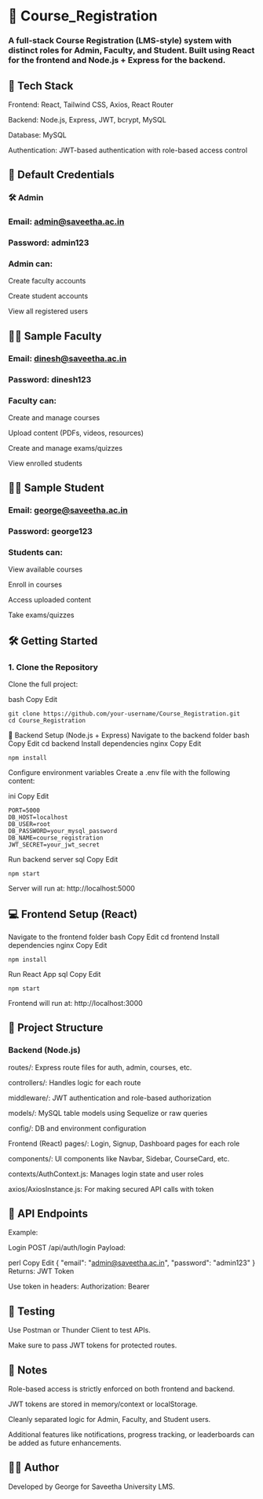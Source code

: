 # 📘 Course_Registration
### A full-stack Course Registration (LMS-style) system with distinct roles for Admin, Faculty, and Student. Built using React for the frontend and Node.js + Express for the backend.

## 🚀 Tech Stack
Frontend: React, Tailwind CSS, Axios, React Router

Backend: Node.js, Express, JWT, bcrypt, MySQL

Database: MySQL

Authentication: JWT-based authentication with role-based access control

## 🔐 Default Credentials
### 🛠 Admin
### Email: admin@saveetha.ac.in

### Password: admin123

### Admin can:

Create faculty accounts

Create student accounts

View all registered users

## 👨‍🏫 Sample Faculty
### Email: dinesh@saveetha.ac.in

### Password: dinesh123

### Faculty can:

Create and manage courses

Upload content (PDFs, videos, resources)

Create and manage exams/quizzes

View enrolled students

## 👨‍🎓 Sample Student
### Email: george@saveetha.ac.in

### Password: george123

### Students can:

View available courses

Enroll in courses

Access uploaded content

Take exams/quizzes

## 🛠️ Getting Started
### 1. Clone the Repository
Clone the full project:

bash
Copy
Edit
```
git clone https://github.com/your-username/Course_Registration.git
cd Course_Registration
```

🔧 Backend Setup (Node.js + Express)
Navigate to the backend folder
bash
Copy
Edit
cd backend
Install dependencies
nginx
Copy
Edit
```
npm install
```
Configure environment variables
Create a .env file with the following content:

ini
Copy
Edit
```
PORT=5000
DB_HOST=localhost
DB_USER=root
DB_PASSWORD=your_mysql_password
DB_NAME=course_registration
JWT_SECRET=your_jwt_secret
```
Run backend server
sql
Copy
Edit
```
npm start
```
Server will run at: http://localhost:5000

## 💻 Frontend Setup (React)
Navigate to the frontend folder
bash
Copy
Edit
cd frontend
Install dependencies
nginx
Copy
Edit
```
npm install
```
Run React App
sql
Copy
Edit
```
npm start
```
Frontend will run at: http://localhost:3000

## 📂 Project Structure
### Backend (Node.js)
routes/: Express route files for auth, admin, courses, etc.

controllers/: Handles logic for each route

middleware/: JWT authentication and role-based authorization

models/: MySQL table models using Sequelize or raw queries

config/: DB and environment configuration

Frontend (React)
pages/: Login, Signup, Dashboard pages for each role

components/: UI components like Navbar, Sidebar, CourseCard, etc.

contexts/AuthContext.js: Manages login state and user roles

axios/AxiosInstance.js: For making secured API calls with token

## 📡 API Endpoints
Example:

Login
POST /api/auth/login
Payload:

perl
Copy
Edit
{
  "email": "admin@saveetha.ac.in",
  "password": "admin123"
}
Returns: JWT Token

Use token in headers:
Authorization: Bearer <token>

## 🧪 Testing
Use Postman or Thunder Client to test APIs.

Make sure to pass JWT tokens for protected routes.

## 📌 Notes
Role-based access is strictly enforced on both frontend and backend.

JWT tokens are stored in memory/context or localStorage.

Cleanly separated logic for Admin, Faculty, and Student users.

Additional features like notifications, progress tracking, or leaderboards can be added as future enhancements.

## 🧑‍💻 Author
Developed by George for Saveetha University LMS.
